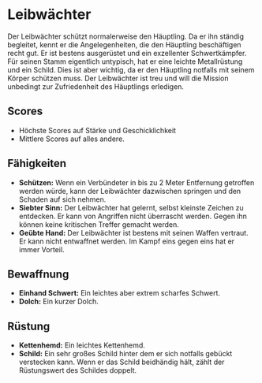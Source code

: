 # Leibwächter

Der Leibwächter schützt normalerweise den Häuptling. Da er ihn ständig begleitet, kennt er die Angelegenheiten, die den Häuptling beschäftigen recht gut. Er ist bestens ausgerüstet und ein exzellenter Schwertkämpfer. Für seinen Stamm eigentlich untypisch, hat er eine leichte Metallrüstung und ein Schild. Dies ist aber wichtig, da er den Häuptling notfalls mit seinem Körper schützen muss. Der Leibwächter ist treu und will die Mission unbedingt zur Zufriedenheit des Häuptlings erledigen.

## Scores

- Höchste Scores auf Stärke und Geschicklichkeit
- Mittlere Scores auf alles andere.


## Fähigkeiten

- **Schützen:** Wenn ein Verbündeter in bis zu 2 Meter Entfernung getroffen werden würde, kann der Leibwächter dazwischen springen und den Schaden auf sich nehmen.
- **Siebter Sinn:** Der Leibwächter hat gelernt, selbst kleinste Zeichen zu entdecken. Er kann von Angriffen nicht überrascht werden. Gegen ihn können keine kritischen Treffer gemacht werden.
- **Geübte Hand:** Der Leibwächter ist bestens mit seinen Waffen vertraut. Er kann nicht entwaffnet werden. Im Kampf eins gegen eins hat er immer Vorteil.


## Bewaffnung

- **Einhand Schwert:** Ein leichtes aber extrem scharfes Schwert.
- **Dolch:** Ein kurzer Dolch.

## Rüstung

- **Kettenhemd:** Ein leichtes Kettenhemd.
- **Schild:** Ein sehr großes Schild hinter dem er sich notfalls gebückt verstecken kann. Wenn er das Schild beidhändig hält, zählt der Rüstungswert des Schildes doppelt.